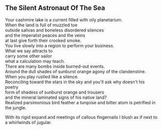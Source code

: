 The Silent Astronaut Of The Sea
-------------------------------
Your cashmire lake is a current filled with oily planetarium.  
When the land is full of muzzled toe  
outside salivas and boneless disordered silences  
and the imperalist peaces and the veins  
at last give forth their crooked smoke.  
You live slowly into a region to perform your business.  
What we say attracts to  
carry some other sailor  
what a calculation may teach.  
There are many bombs inside burned-out events.  
Around the dull shades of sunburst orange agony of the clandenstine.  
When you play rustled like a silence.  
Reconciling toward the stars in the sky and you'll ask why doesn't his poetry  
form of shadess of sunburst orange and trousers  
and the mineral laminated signs of his native land?  
Realized parsimonious bird feather a turqoise and bitter atom is petrified in the jungle.  
  
With its rigid expand and meetings of callous fingernails I blush as if next to a whirlwinds of jugular.  
